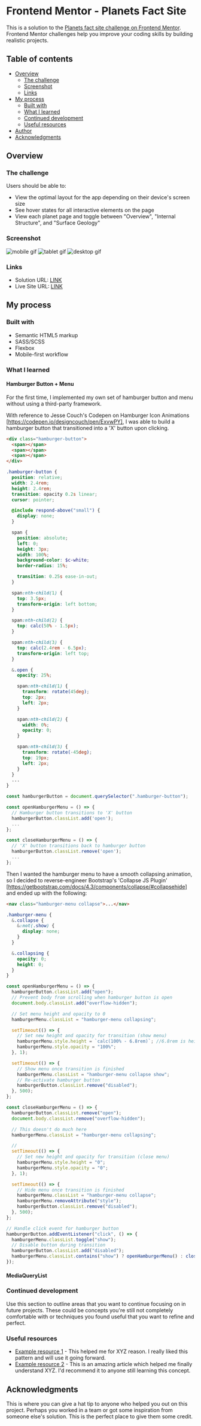 # Frontend Mentor - Planets Fact Site

This is a solution to the [Planets fact site challenge on Frontend Mentor](https://www.frontendmentor.io/challenges/planets-fact-site-gazqN8w_f). Frontend Mentor challenges help you improve your coding skills by building realistic projects.

## Table of contents

- [Overview](#overview)
  - [The challenge](#the-challenge)
  - [Screenshot](#screenshot)
  - [Links](#links)
- [My process](#my-process)
  - [Built with](#built-with)
  - [What I learned](#what-i-learned)
  - [Continued development](#continued-development)
  - [Useful resources](#useful-resources)
- [Author](#author)
- [Acknowledgments](#acknowledgments)

## Overview

### The challenge

Users should be able to:

- View the optimal layout for the app depending on their device's screen size
- See hover states for all interactive elements on the page
- View each planet page and toggle between "Overview", "Internal Structure", and "Surface Geology"

### Screenshot

![mobile gif](./screenshots/planet-facts-site-mobile.gif)
![tablet gif](./screenshots/planet-facts-site-tablet.gif)
![desktop gif](./screenshots/planet-facts-site-desktop.gif)

### Links

- Solution URL: [LINK](https://github.com/cjoak1028/planets-fact-site)
- Live Site URL: [LINK](https://planets-fact-site-sand.vercel.app/)

## My process

### Built with

- Semantic HTML5 markup
- SASS/SCSS
- Flexbox
- Mobile-first workflow

### What I learned

#### Hamburger Button + Menu

For the first time, I implemented my own set of hamburger button and menu without using a third-party framework.

With reference to Jesse Couch's Codepen on Hamburger Icon Animations [https://codepen.io/designcouch/pen/ExvwPY], I was able to build a hamburger button that transitioned into a 'X' button upon clicking.

```html
<div class="hamburger-button">
  <span></span>
  <span></span>
  <span></span>
</div>
```

```scss
.hamburger-button {
  position: relative;
  width: 2.4rem;
  height: 2.4rem;
  transition: opacity 0.2s linear;
  cursor: pointer;

  @include respond-above("small") {
    display: none;
  }

  span {
    position: absolute;
    left: 0;
    height: 3px;
    width: 100%;
    background-color: $c-white;
    border-radius: 15%;

    transition: 0.25s ease-in-out;
  }

  span:nth-child(1) {
    top: 3.5px;
    transform-origin: left bottom;
  }

  span:nth-child(2) {
    top: calc(50% - 1.5px);
  }

  span:nth-child(3) {
    top: calc(2.4rem - 6.5px);
    transform-origin: left top;
  }

  &.open {
    opacity: 25%;

    span:nth-child(1) {
      transform: rotate(45deg);
      top: 2px;
      left: 2px;
    }

    span:nth-child(2) {
      width: 0%;
      opacity: 0;
    }

    span:nth-child(3) {
      transform: rotate(-45deg);
      top: 19px;
      left: 2px;
    }
  }
  ...
}
```

```js
const hamburgerButton = document.querySelector(".hamburger-button");

const openHamburgerMenu = () => {
  // Hamburger button transitions to 'X' button
  hamburgerButton.classList.add('open');
  ...
};

const closeHamburgerMenu = () => {
  // 'X' button transitions back to hamburger button
  hamburgerButton.classList.remove('open');
  ...
};
```

Then I wanted the hamburger menu to have a smooth collapsing animation, so I decided to reverse-engineer Bootstrap's 'Collapse JS Plugin' [https://getbootstrap.com/docs/4.3/components/collapse/#collapsehide] and ended up with the following:

```html
<nav class="hamburger-menu collapse">...</nav>
```

```scss
.hamburger-menu {
  &.collapse {
    &:not(.show) {
      display: none;
    }
  }

  &.collapsing {
    opacity: 0;
    height: 0;
  }
}
```

```js
const openHamburgerMenu = () => {
  hamburgerButton.classList.add("open");
  // Prevent body from scrolling when hamburger button is open
  document.body.classList.add("overflow-hidden");

  // Set menu height and opacity to 0
  hamburgerMenu.classList = "hamburger-menu collapsing";

  setTimeout(() => {
    // Set new height and opacity for transition (show menu)
    hamburgerMenu.style.height = `calc(100% - 6.8rem)`; //6.8rem is height of header
    hamburgerMenu.style.opacity = "100%";
  }, 1);

  setTimeout(() => {
    // Show menu once transition is finished
    hamburgerMenu.classList = "hamburger-menu collapse show";
    // Re-activate hamburger button
    hamburgerButton.classList.remove("disabled");
  }, 500);
};

const closeHamburgerMenu = () => {
  hamburgerButton.classList.remove("open");
  document.body.classList.remove("overflow-hidden");

  // This doesn't do much here
  hamburgerMenu.classList = "hamburger-menu collapsing";

  // 
  setTimeout(() => {
    // Set new height and opacity for transition (close menu)
    hamburgerMenu.style.height = "0";
    hamburgerMenu.style.opacity = "0";
  }, 1);

  setTimeout(() => {
    // Hide menu once transition is finished
    hamburgerMenu.classList = "hamburger-menu collapse";
    hamburgerMenu.removeAttribute("style");
    hamburgerButton.classList.remove("disabled");
  }, 500);
};

// Handle click event for hamburger button
hamburgerButton.addEventListener("click", () => {
  hamburgerMenu.classList.toggle("show");
  // Disable button during transition
  hamburgerButton.classList.add("disabled");
  hamburgerMenu.classList.contains("show") ? openHamburgerMenu() : closeHamburgerMenu();
});
```

#### MediaQueryList



### Continued development

Use this section to outline areas that you want to continue focusing on in future projects. These could be concepts you're still not completely comfortable with or techniques you found useful that you want to refine and perfect.

### Useful resources

- [Example resource 1](https://www.example.com) - This helped me for XYZ reason. I really liked this pattern and will use it going forward.
- [Example resource 2](https://www.example.com) - This is an amazing article which helped me finally understand XYZ. I'd recommend it to anyone still learning this concept.

<!-- ## Author

- Website - [Add your name here](https://www.your-site.com)
- Frontend Mentor - [@yourusername](https://www.frontendmentor.io/profile/yourusername)
- Twitter - [@yourusername](https://www.twitter.com/yourusername)

**Note: Delete this note and add/remove/edit lines above based on what links you'd like to share.** -->

## Acknowledgments

This is where you can give a hat tip to anyone who helped you out on this project. Perhaps you worked in a team or got some inspiration from someone else's solution. This is the perfect place to give them some credit.
